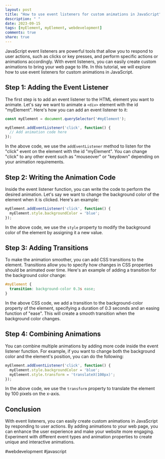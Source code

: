 ```yaml
---
layout: post
title: "How to use event listeners for custom animations in JavaScript"
description: " "
date: 2023-09-15
tags: [myElement, myElement, webdevelopment]
comments: true
share: true
---
```


JavaScript event listeners are powerful tools that allow you to respond to user actions, such as clicks or key presses, and perform specific actions or animations accordingly. With event listeners, you can easily create custom animations to bring your web page to life. In this tutorial, we will explore how to use event listeners for custom animations in JavaScript.

## Step 1: Adding the Event Listener

The first step is to add an event listener to the HTML element you want to animate. Let's say we want to animate a `<div>` element with the id "myElement". Here's how you can add an event listener to it:

```javascript
const myElement = document.querySelector('#myElement');

myElement.addEventListener('click', function() {
  // Add animation code here
});
```

In the above code, we use the `addEventListener` method to listen for the "click" event on the element with the id "myElement". You can change "click" to any other event such as "mouseover" or "keydown" depending on your animation requirements.

## Step 2: Writing the Animation Code

Inside the event listener function, you can write the code to perform the desired animation. Let's say we want to change the background color of the element when it is clicked. Here's an example:

```javascript
myElement.addEventListener('click', function() {
  myElement.style.backgroundColor = 'blue';
});
```

In the above code, we use the `style` property to modify the background color of the element by assigning it a new value.

## Step 3: Adding Transitions

To make the animation smoother, you can add CSS transitions to the element. Transitions allow you to specify how changes in CSS properties should be animated over time. Here's an example of adding a transition for the background color change:

```css
#myElement {
  transition: background-color 0.3s ease;
}
```

In the above CSS code, we add a transition to the background-color property of the element, specifying a duration of 0.3 seconds and an easing function of "ease". This will create a smooth transition when the background color changes.

## Step 4: Combining Animations

You can combine multiple animations by adding more code inside the event listener function. For example, if you want to change both the background color and the element's position, you can do the following:

```javascript
myElement.addEventListener('click', function() {
  myElement.style.backgroundColor = 'blue';
  myElement.style.transform = 'translateX(100px)';
});
```

In the above code, we use the `transform` property to translate the element by 100 pixels on the x-axis.

## Conclusion

With event listeners, you can easily create custom animations in JavaScript by responding to user actions. By adding animations to your web page, you can enhance the user experience and make your website more engaging. Experiment with different event types and animation properties to create unique and interactive animations.

#webdevelopment #javascript